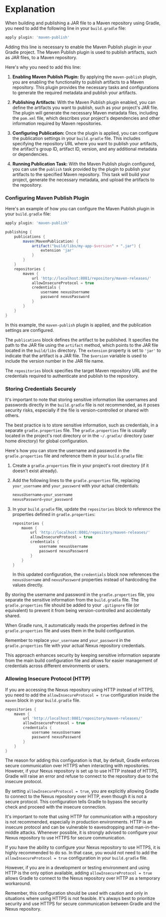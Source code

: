 # Explanation

When building and publishing a JAR file to a Maven repository using Gradle, you need to add the following line in your `build.gradle` file:

```groovy
apply plugin: 'maven-publish'
```

Adding this line is necessary to enable the Maven Publish plugin in your Gradle project. The Maven Publish plugin is used to publish artifacts, such as JAR files, to a Maven repository.

Here's why you need to add this line:

1. **Enabling Maven Publish Plugin:** By applying the `maven-publish` plugin, you are enabling the functionality to publish artifacts to a Maven repository. This plugin provides the necessary tasks and configurations to generate the required metadata and publish your artifacts.

2. **Publishing Artifacts:** With the Maven Publish plugin enabled, you can define the artifacts you want to publish, such as your project's JAR file. The plugin will generate the necessary Maven metadata files, including the `pom.xml` file, which describes your project's dependencies and other information required by Maven repositories.

3. **Configuring Publication:** Once the plugin is applied, you can configure the publication settings in your `build.gradle` file. This includes specifying the repository URL where you want to publish your artifacts, the artifact's group ID, artifact ID, version, and any additional metadata or dependencies.

4. **Running Publication Task:** With the Maven Publish plugin configured, you can use the `publish` task provided by the plugin to publish your artifacts to the specified Maven repository. This task will build your project, generate the necessary metadata, and upload the artifacts to the repository.

### Configuring Maven Publish Plugin

Here's an example of how you can configure the Maven Publish plugin in your `build.gradle` file:

```groovy
apply plugin: 'maven-publish'

publishing {
    publications {
        maven(MavenPublication) {
            artifact("build/libs/my-app-$version" + ".jar") {
                extension 'jar'
            }
        }
    }
    repositories {
        maven {
            url 'http://localhost:8081/repository/maven-releases/'
            allowInsecureProtocol = true
            credentials {
                username nexusUsername
                password nexusPassword
            }
        }
    }
}
```

In this example, the `maven-publish` plugin is applied, and the publication settings are configured.  

The `publications` block defines the artifact to be published. It specifies the path to the JAR file using the `artifact` method, which points to the JAR file located in the `build/libs` directory. The `extension` property is set to `'jar'` to indicate that the artifact is a JAR file. The `$version` variable is used to include the version number in the JAR file name.  

The `repositories` block specifies the target Maven repository URL and the credentials required to authenticate and publish to the repository.

### Storing Credentials Securely

It's important to note that storing sensitive information like usernames and passwords directly in the `build.gradle` file is not recommended, as it poses security risks, especially if the file is version-controlled or shared with others.

The best practice is to store sensitive information, such as credentials, in a separate `gradle.properties` file. The `gradle.properties` file is usually located in the project's root directory or in the `~/.gradle/` directory (user home directory) for global configuration.

Here's how you can store the username and password in the `gradle.properties` file and reference them in your `build.gradle` file:

1. Create a `gradle.properties` file in your project's root directory (if it doesn't exist already).

2. Add the following lines to the `gradle.properties` file, replacing `your_username` and `your_password` with your actual credentials:

   ```groovy
   nexusUsername=your_username
   nexusPassword=your_password
   ```

3. In your `build.gradle` file, update the `repositories` block to reference the properties defined in `gradle.properties`:

   ```groovy
   repositories {
       maven {
           url 'http://localhost:8081/repository/maven-releases/'
           allowInsecureProtocol = true
           credentials {
               username nexusUsername
               password nexusPassword
           }
       }
   }
   ```

   In this updated configuration, the `credentials` block now references the `nexusUsername` and `nexusPassword` properties instead of hardcoding the values directly.

By storing the username and password in the `gradle.properties` file, you separate the sensitive information from the `build.gradle` file. The `gradle.properties` file should be added to your `.gitignore` file (or equivalent) to prevent it from being version-controlled and accidentally shared.

When Gradle runs, it automatically reads the properties defined in the `gradle.properties` file and uses them in the build configuration.

Remember to replace `your_username` and `your_password` in the `gradle.properties` file with your actual Nexus repository credentials.

This approach enhances security by keeping sensitive information separate from the main build configuration file and allows for easier management of credentials across different environments or users.

### Allowing Insecure Protocol (HTTP)

If you are accessing the Nexus repository using HTTP instead of HTTPS, you need to add the `allowInsecureProtocol = true` configuration inside the `maven` block in your `build.gradle` file.

```groovy
repositories {
    maven {
        url 'http://localhost:8081/repository/maven-releases/'
        allowInsecureProtocol = true
        credentials {
            username nexusUsername
            password nexusPassword
        }
    }
}
```

The reason for adding this configuration is that, by default, Gradle enforces secure communication over HTTPS when interacting with repositories. However, if your Nexus repository is set up to use HTTP instead of HTTPS, Gradle will raise an error and refuse to connect to the repository due to the insecure protocol.

By setting `allowInsecureProtocol = true`, you are explicitly allowing Gradle to connect to the Nexus repository over HTTP, even though it is not a secure protocol. This configuration tells Gradle to bypass the security check and proceed with the insecure connection.

It's important to note that using HTTP for communication with a repository is not recommended, especially in production environments. HTTP is an insecure protocol and can be vulnerable to eavesdropping and man-in-the-middle attacks. Whenever possible, it is strongly advised to configure your Nexus repository to use HTTPS for secure communication.

If you have the ability to configure your Nexus repository to use HTTPS, it is highly recommended to do so. In that case, you would not need to add the `allowInsecureProtocol = true` configuration in your `build.gradle` file.

However, if you are in a development or testing environment and using HTTP is the only option available, adding `allowInsecureProtocol = true` allows Gradle to connect to the Nexus repository over HTTP as a temporary workaround.

Remember, this configuration should be used with caution and only in situations where using HTTPS is not feasible. It's always best to prioritize security and use HTTPS for secure communication between Gradle and the Nexus repository.
